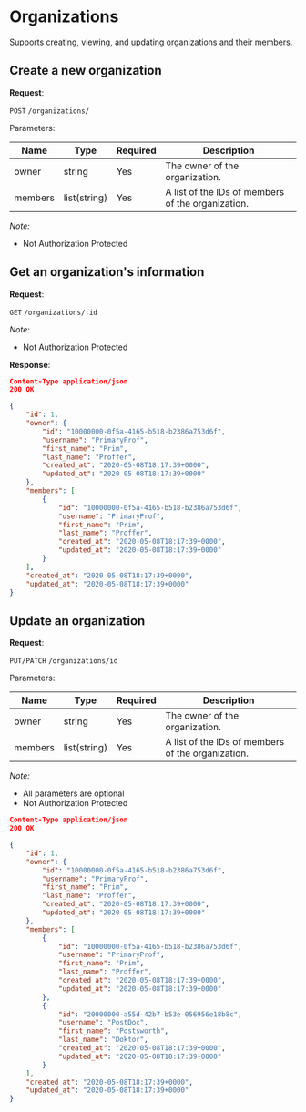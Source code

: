 # Organizations
Supports creating, viewing, and updating organizations and their members.

## Create a new organization

**Request**:

`POST` `/organizations/`

Parameters:

Name       | Type         | Required | Description
-----------|--------------|----------|------------
owner      | string       | Yes      | The owner of the organization.
members    | list(string) | Yes      | A list of the IDs of members of the organization.

*Note:*

- Not Authorization Protected

## Get an organization's information

**Request**:

`GET` `/organizations/:id`

*Note:*

- Not Authorization Protected

**Response**:

```json
Content-Type application/json
200 OK

{
    "id": 1,
    "owner": {
        "id": "10000000-0f5a-4165-b518-b2386a753d6f",
        "username": "PrimaryProf",
        "first_name": "Prim",
        "last_name": "Proffer",
        "created_at": "2020-05-08T18:17:39+0000",
        "updated_at": "2020-05-08T18:17:39+0000"
    },
    "members": [
        {
            "id": "10000000-0f5a-4165-b518-b2386a753d6f",
            "username": "PrimaryProf",
            "first_name": "Prim",
            "last_name": "Proffer",
            "created_at": "2020-05-08T18:17:39+0000",
            "updated_at": "2020-05-08T18:17:39+0000"
        }
    ],
    "created_at": "2020-05-08T18:17:39+0000",
    "updated_at": "2020-05-08T18:17:39+0000"
}
```

## Update an organization

**Request**:

`PUT/PATCH` `/organizations/id`

Parameters:

Name       | Type         | Required | Description
-----------|--------------|----------|------------
owner      | string       | Yes      | The owner of the organization.
members    | list(string) | Yes      | A list of the IDs of members of the organization.

*Note:*

- All parameters are optional
- Not Authorization Protected

```json
Content-Type application/json
200 OK

{
    "id": 1,
    "owner": {
        "id": "10000000-0f5a-4165-b518-b2386a753d6f",
        "username": "PrimaryProf",
        "first_name": "Prim",
        "last_name": "Proffer",
        "created_at": "2020-05-08T18:17:39+0000",
        "updated_at": "2020-05-08T18:17:39+0000"
    },
    "members": [
        {
            "id": "10000000-0f5a-4165-b518-b2386a753d6f",
            "username": "PrimaryProf",
            "first_name": "Prim",
            "last_name": "Proffer",
            "created_at": "2020-05-08T18:17:39+0000",
            "updated_at": "2020-05-08T18:17:39+0000"
        },
        {
            "id": "20000000-a55d-42b7-b53e-056956e18b8c",
            "username": "PostDoc",
            "first_name": "Postsworth",
            "last_name": "Doktor",
            "created_at": "2020-05-08T18:17:39+0000",
            "updated_at": "2020-05-08T18:17:39+0000"
        }
    ],
    "created_at": "2020-05-08T18:17:39+0000",
    "updated_at": "2020-05-08T18:17:39+0000"
}
```
